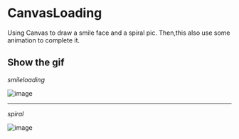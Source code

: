 # CanvasLoading
Using Canvas to draw a smile face and a spiral pic.
Then,this also use some animation to complete it.
## Show the gif
*smileloading*

![image](https://github.com/kinghui/CanvasLoading/blob/whale/app/showgif/smileloading.gif?raw=true)   

***


*spiral*

![image](https://github.com/kinghui/CanvasLoading/blob/whale/app/showgif/Spiral.gif?raw=true)   
